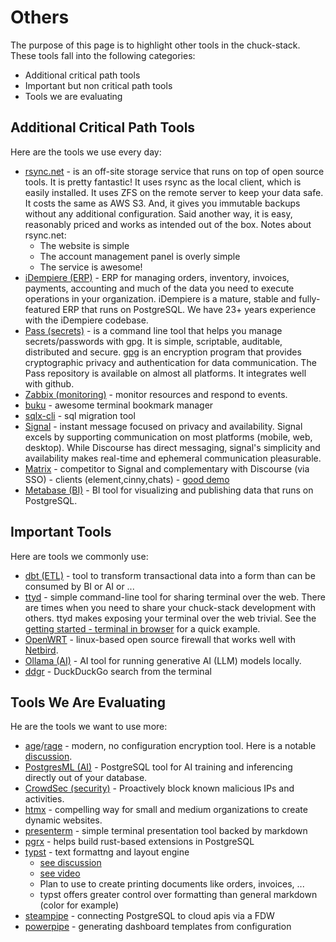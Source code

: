 # Others

The purpose of this page is to highlight other tools in the chuck-stack. These tools fall into the following categories:

- Additional critical path tools
- Important but non critical path tools
- Tools we are evaluating

## Additional Critical Path Tools

Here are the tools we use every day:

- [rsync.net](https://rsync.net) - is an off-site storage service that runs on top of open source tools. It is pretty fantastic! It uses rsync as the local client, which is easily installed. It uses ZFS on the remote server to keep your data safe. It costs the same as AWS S3. And, it gives you immutable backups without any additional configuration. Said another way, it is easy, reasonably priced and works as intended out of the box. Notes about rsync.net:
  - The website is simple
  - The account management panel is overly simple
  - The service is awesome!
- [iDempiere (ERP)](https://www.idempiere.org/) - ERP for managing orders, inventory, invoices, payments, accounting and much of the data you need to execute operations in your organization. iDempiere is a mature, stable and fully-featured ERP that runs on PostgreSQL. We have 23+ years experience with the iDempiere codebase.
- [Pass (secrets)](https://passwordstore.org/) - is a command line tool that helps you manage secrets/passwords with gpg. It is simple, scriptable, auditable, distributed and secure. [gpg](https://gnupg.org/) is an encryption program that provides cryptographic privacy and authentication for data communication. The Pass repository is available on almost all platforms. It integrates well with github.
- [Zabbix (monitoring)](https://www.zabbix.com/) -  monitor resources and respond to events.
- [buku](https://github.com/jarun/buku) - awesome terminal bookmark manager
- [sqlx-cli](https://github.com/launchbadge/sqlx/tree/main/sqlx-cli) - sql migration tool
- [Signal](https://signal.org/) - instant message focused on privacy and availability. Signal excels by supporting communication on most platforms (mobile, web, desktop). While Discourse has direct messaging, signal's simplicity and availability makes real-time and ephemeral communication pleasurable.
- [Matrix](https://matrix.org/) - competitor to Signal and complementary with Discourse (via SSO) - clients (element,cinny,chats) - [good demo](https://www.youtube.com/watch?v=6iMi5BiQcoI)
- [Metabase (BI)](https://www.metabase.com/) - BI tool for visualizing and publishing data that runs on PostgreSQL.

## Important Tools

Here are tools we commonly use:

- [dbt (ETL)](https://www.getdbt.com/) - tool to transform transactional data into a form than can be consumed by BI or AI or ...
- [ttyd](https://github.com/tsl0922/ttyd) - simple command-line tool for sharing terminal over the web. There are times when you need to share your chuck-stack development with others. ttyd makes exposing your terminal over the web trivial. See the [getting started - terminal in browser](./getting-started.md#terminal-in-browser) for a quick example.
- [OpenWRT](https://openwrt.org/) - linux-based open source firewall that works well with [Netbird](./tool-netbird.md).
- [Ollama (AI)](https://ollama.com/) - AI tool for running generative AI (LLM) models locally.
- [ddgr](https://github.com/jarun/ddgr) - DuckDuckGo search from the terminal

## Tools We Are Evaluating

He are the tools we want to use more:

- [age](https://github.com/FiloSottile/age)/[rage](https://github.com/str4d/rage) - modern, no configuration encryption tool. Here is a notable [discussion](https://github.com/FiloSottile/age/discussions/432).
- [PostgresML (AI)](https://postgresml.org/) - PostgreSQL tool for AI training and inferencing directly out of your database.
- [CrowdSec (security)](https://www.crowdsec.net/) - Proactively block known malicious IPs and activities.
- [htmx](https://htmx.org/) - compelling way for small and medium organizations to create dynamic websites.
- [presenterm](https://mfontanini.github.io/presenterm/) - simple terminal presentation tool backed by markdown
- [pgrx](https://github.com/pgcentralfoundation/pgrx) - helps build rust-based extensions in PostgreSQL
- [typst](https://typst.app/) - text formattng and layout engine 
  - [see discussion](https://news.ycombinator.com/item?id=41014941)
  - [see video](https://www.youtube.com/watch?v=sWmlbMh3ol8)
  - Plan to use to create printing documents like orders, invoices, ...
  - typst offers greater control over formatting than general markdown (color for example)
- [steampipe](https://steampipe.io) - connecting PostgreSQL to cloud apis via a FDW
- [powerpipe](https://powerpipe.io/) - generating dashboard templates from configuration
